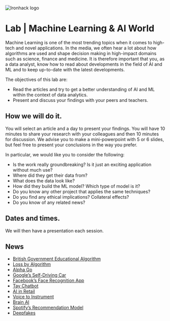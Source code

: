 ![Ironhack logo](https://i.imgur.com/1QgrNNw.png)

# Lab | Machine Learning & AI World
Machine Learning is one of the most trending topics when it comes to high-tech and novel applications. In the media, we often hear a lot about how algorithms are used and shape decision making in high-impact domains such as science, finance and medicine. It is therefore important that you, as a data analyst, know how to read about developments in the field of AI and ML and to keep up-to-date with the latest developments. 

The objectives of this lab are:
* Read the articles and try to get a better understanding of AI and ML within the context of data analytics. 
* Present and discuss your findings with your peers and teachers.

## How we will do it.

You will select an article and a day to present your findings. You will have 10 minutes to share your research with your colleagues and then 10 minutes for discussion. We advise you to make a mini-powerpoint with 5 or 6 slides, but feel free to present your conclusions in the way you prefer. 

In particular, we would like you to consider the following: 

* Is the work really groundbreaking? Is it just an exciting application without much use? 
* Where did they get their data from?
* What does the data look like? 
* How did they build the ML model? Which type of model is it?
* Do you know any other project that applies the same techniques? 
* Do you find any ethical implications? Collateral effects?
* Do you know of any related news? 

## Dates and times.

We will then have a presentation each session. 

## News 
- [British Government Educational Algorithm](https://www.theguardian.com/education/2020/aug/14/punishment-by-statistics-the-father-who-foresaw-a-level-algorithm-flaws)
- [Loss by Algorithm](https://www.bugsnag.com/blog/bug-day-460m-loss)
- [Alpha Go](https://www.blog.google/technology/ai/alphago-machine-learning-game-go/)
- [Google’s Self-Driving Car](https://www.iflscience.com/technology/google-has-developed-self-driving-car/)
- [Facebook’s Face Recognition App](https://www.vice.com/en/article/k7ekmv/facebook-facial-recognition-app)
- [Tay Chatbot](https://www.theverge.com/2016/3/24/11297050/tay-microsoft-chatbot-racist)
- [AI in Retail](https://www.forbes.com/sites/bernardmarr/2018/08/10/how-fashion-retailer-hm-is-betting-on-artificial-intelligence-and-big-data-to-regain-profitability/#66840f4a5b00)
- [Voice to Instrument](https://blog.google/technology/ai/what-if-you-could-turn-your-voice-any-instrument/)
- [Brain AI](https://www.iflscience.com/brain/artificial-intelligence-recreates-images-from-inside-the-human-brain/)
- [Spotify’s Recommendation Model](https://medium.com/@terry.foley555/spotify-algorithms-5f38b6b6db58)
- [Deepfakes](https://medium.com/swlh/the-rise-of-deepfakes-19972498487a)






